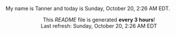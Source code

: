 My name is Tanner and today is Sunday, October 20, 2:26 AM EDT.

<p align="center">This <i>README</i> file is generated <b>every 3 hours</b>!</br>Last refresh: Sunday, October 20, 2:26 AM EDT<br /></p>
